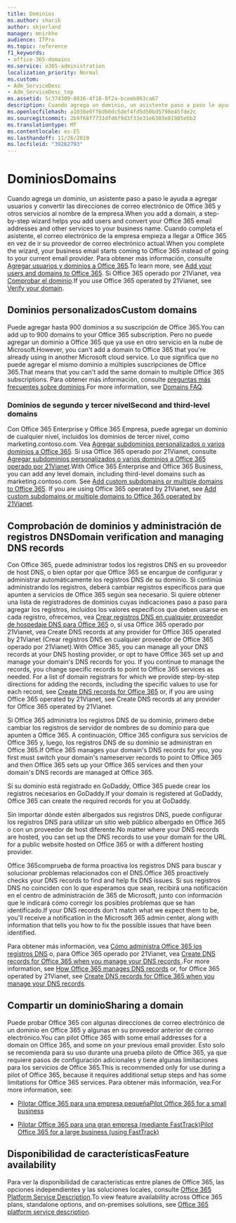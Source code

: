 ```yaml
---
title: Dominios
ms.author: sharik
author: skjerland
manager: mnirkhe
audience: ITPro
ms.topic: reference
f1_keywords:
- office-365-domains
ms.service: o365-administration
localization_priority: Normal
ms.custom:
- Adm_ServiceDesc
- Adm_ServiceDesc_top
ms.assetid: 5c374309-8016-4f18-8f2a-bceeb863ca67
description: Cuando agrega un dominio, un asistente paso a paso le ayuda a agregar usuarios y convertir las direcciones de correo electrónico de Office 365 y otros servicios al nombre de la empresa. Cuando completa el asistente, el correo electrónico de la empresa empieza a llegar a Office 365 en vez de ir su proveedor de correo electrónico actual. Para obtener más información, consulte Agregar usuarios y dominios a Office 365. Si usa Office 365 operado por 21Vianet, consulte comprobar el dominio.
ms.openlocfilehash: a1038e0ff6db0dc5def4fd5d50bd5798e45fde2c
ms.sourcegitcommit: 2b9f68f7731dfd6f9d3f33e31e6303e81985ebb2
ms.translationtype: MT
ms.contentlocale: es-ES
ms.lasthandoff: 11/26/2019
ms.locfileid: "39262793"
---
```

# <a name="domains"></a><span data-ttu-id="8c91f-106">Dominios</span><span class="sxs-lookup"><span data-stu-id="8c91f-106">Domains</span></span>

<span data-ttu-id="8c91f-107">Cuando agrega un dominio, un asistente paso a paso le ayuda a agregar usuarios y convertir las direcciones de correo electrónico de Office 365 y otros servicios al nombre de la empresa.</span><span class="sxs-lookup"><span data-stu-id="8c91f-107">When you add a domain, a step-by-step wizard helps you add users and convert your Office 365 email addresses and other services to your business name.</span></span> <span data-ttu-id="8c91f-108">Cuando completa el asistente, el correo electrónico de la empresa empieza a llegar a Office 365 en vez de ir su proveedor de correo electrónico actual.</span><span class="sxs-lookup"><span data-stu-id="8c91f-108">When you complete the wizard, your business email starts coming to Office 365 instead of going to your current email provider.</span></span> <span data-ttu-id="8c91f-109">Para obtener más información, consulte [Agregar usuarios y dominios a Office 365](https://support.office.com/article/6383f56d-3d09-4dcb-9b41-b5f5a5efd611).</span><span class="sxs-lookup"><span data-stu-id="8c91f-109">To learn more, see [Add your users and domains to Office 365](https://support.office.com/article/6383f56d-3d09-4dcb-9b41-b5f5a5efd611).</span></span> <span data-ttu-id="8c91f-110">Si Office 365 operado por 21Vianet, vea [Comprobar el dominio](https://docs.microsoft.com/office365/admin/setup/add-domain).</span><span class="sxs-lookup"><span data-stu-id="8c91f-110">If you use Office 365 operated by 21Vianet, see [Verify your domain](https://docs.microsoft.com/office365/admin/setup/add-domain).</span></span>
  
## <a name="custom-domains"></a><span data-ttu-id="8c91f-111">Dominios personalizados</span><span class="sxs-lookup"><span data-stu-id="8c91f-111">Custom domains</span></span>

<span data-ttu-id="8c91f-112">Puede agregar hasta 900 dominios a su suscripción de Office 365.</span><span class="sxs-lookup"><span data-stu-id="8c91f-112">You can add up to 900 domains to your Office 365 subscription.</span></span> <span data-ttu-id="8c91f-113">Pero no puede agregar un dominio a Office 365 que ya use en otro servicio en la nube de Microsoft.</span><span class="sxs-lookup"><span data-stu-id="8c91f-113">However, you can't add a domain to Office 365 that you're already using in another Microsoft cloud service.</span></span> <span data-ttu-id="8c91f-114">Lo que significa que no puede agregar el mismo dominio a múltiples suscripciones de Office 365.</span><span class="sxs-lookup"><span data-stu-id="8c91f-114">That means that you can't add the same domain to multiple Office 365 subscriptions.</span></span> <span data-ttu-id="8c91f-115">Para obtener más información, consulte [preguntas más frecuentes sobre dominios](https://support.office.com/article/Domains-FAQ-1272bad0-4bd4-4796-8005-67d6fb3afc5a).</span><span class="sxs-lookup"><span data-stu-id="8c91f-115">For more information, see [Domains FAQ](https://support.office.com/article/Domains-FAQ-1272bad0-4bd4-4796-8005-67d6fb3afc5a).</span></span>
  
### <a name="second-and-third-level-domains"></a><span data-ttu-id="8c91f-116">Dominios de segundo y tercer nivel</span><span class="sxs-lookup"><span data-stu-id="8c91f-116">Second and third-level domains</span></span>

<span data-ttu-id="8c91f-p104">Con Office 365 Enterprise y Office 365 Empresa, puede agregar un dominio de cualquier nivel, incluidos los dominios de tercer nivel, como marketing.contoso.com. Vea [Agregar subdominios personalizados o varios dominios a Office 365](https://docs.microsoft.com/office365/admin/setup/domains-faq). Si usa Office 365 operado por 21Vianet, consulte [Agregar subdominios personalizados o varios dominios a Office 365 operado por 21Vianet](https://docs.microsoft.com/office365/admin/setup/domains-faq).</span><span class="sxs-lookup"><span data-stu-id="8c91f-p104">With Office 365 Enterprise and Office 365 Business, you can add any level domain, including third-level domains such as marketing.contoso.com. See [Add custom subdomains or multiple domains to Office 365](https://docs.microsoft.com/office365/admin/setup/domains-faq). If you are using Office 365 operated by 21Vianet, see [Add custom subdomains or multiple domains to Office 365 operated by 21Vianet](https://docs.microsoft.com/office365/admin/setup/domains-faq).</span></span>
  
## <a name="domain-verification-and-managing-dns-records"></a><span data-ttu-id="8c91f-120">Comprobación de dominios y administración de registros DNS</span><span class="sxs-lookup"><span data-stu-id="8c91f-120">Domain verification and managing DNS records</span></span>

<span data-ttu-id="8c91f-p105">Con Office 365, puede administrar todos los registros DNS en su proveedor de host DNS, o bien optar por que Office 365 se encargue de configurar y administrar automáticamente los registros DNS de su dominio. Si continúa administrando los registros, deberá cambiar registros específicos para que apunten a servicios de Office 365 según sea necesario. Si quiere obtener una lista de registradores de dominios cuyas indicaciones paso a paso para agregar los registros, incluidos los valores específicos que deben usarse en cada registro, ofrecemos, vea [Crear registros DNS en cualquier proveedor de hospedaje DNS para Office 365](https://docs.microsoft.com/office365/admin/get-help-with-domains/create-dns-records-at-any-dns-hosting-provider) o, si usa Office 365 operado por 21Vianet, vea Create DNS records at any provider for Office 365 operated by 21Vianet (Crear registros DNS en cualquier proveedor de Office 365 operado por 21Vianet).</span><span class="sxs-lookup"><span data-stu-id="8c91f-p105">With Office 365, you can manage all your DNS records at your DNS hosting provider, or opt to have Office 365 set up and manage your domain's DNS records for you. If you continue to manage the records, you change specific records to point to Office 365 services as needed. For a list of domain registrars for which we provide step-by-step directions for adding the records, including the specific values to use for each record, see [Create DNS records for Office 365](https://docs.microsoft.com/office365/admin/get-help-with-domains/create-dns-records-at-any-dns-hosting-provider) or, if you are using Office 365 operated by 21Vianet, see Create DNS records at any provider for Office 365 operated by 21Vianet.</span></span> 
  
<span data-ttu-id="8c91f-124">Si Office 365 administra los registros DNS de su dominio, primero debe cambiar los registros de servidor de nombres de su dominio para que apunten a Office 365. A continuación, Office 365 configura sus servicios de Office 365 y, luego, los registros DNS de su dominio se administran en Office 365.</span><span class="sxs-lookup"><span data-stu-id="8c91f-124">If Office 365 manages your domain's DNS records for you, you first must switch your domain's nameserver records to point to Office 365 and then Office 365 sets up your Office 365 services and then your domain's DNS records are managed at Office 365.</span></span>
  
<span data-ttu-id="8c91f-125">Si su dominio está registrado en GoDaddy, Office 365 puede crear los registros necesarios en GoDaddy.</span><span class="sxs-lookup"><span data-stu-id="8c91f-125">If your domain is registered at GoDaddy, Office 365 can create the required records for you at GoDaddy.</span></span> 
  
<span data-ttu-id="8c91f-126">Sin importar dónde estén albergados sus registros DNS, puede configurar los registros DNS para utilizar un sitio web público albergado en Office 365 o con un proveedor de host diferente.</span><span class="sxs-lookup"><span data-stu-id="8c91f-126">No matter where your DNS records are hosted, you can set up the DNS records to use your domain for the URL for a public website hosted on Office 365 or with a different hosting provider.</span></span> 
  
<span data-ttu-id="8c91f-127">Office 365comprueba de forma proactiva los registros DNS para buscar y solucionar problemas relacionados con el DNS.</span><span class="sxs-lookup"><span data-stu-id="8c91f-127">Office 365 proactively checks your DNS records to find and help fix DNS issues.</span></span> <span data-ttu-id="8c91f-128">Si sus registros DNS no coinciden con lo que esperamos que sean, recibirá una notificación en el centro de administración de 365 de Microsoft, junto con información que le indicará cómo corregir los posibles problemas que se han identificado.</span><span class="sxs-lookup"><span data-stu-id="8c91f-128">If your DNS records don't match what we expect them to be, you'll receive a notification in the Microsoft 365 admin center, along with information that tells you how to fix the possible issues that have been identified.</span></span>
  
<span data-ttu-id="8c91f-129">Para obtener más información, vea [Cómo administra Office 365 los registros DNS](https://docs.microsoft.com/office365/admin/setup/domains-faq) o, para Office 365 operado por 21Vianet, vea [Create DNS records for Office 365 when you manage your DNS records ](https://docs.microsoft.com/office365/admin/services-in-china/create-dns-records-when-you-manage-your-dns-records).</span><span class="sxs-lookup"><span data-stu-id="8c91f-129">For more information, see [How Office 365 manages DNS records](https://docs.microsoft.com/office365/admin/setup/domains-faq) or, for Office 365 operated by 21Vianet, see [Create DNS records for Office 365 when you manage your DNS records](https://docs.microsoft.com/office365/admin/services-in-china/create-dns-records-when-you-manage-your-dns-records).</span></span>
  
## <a name="sharing-a-domain"></a><span data-ttu-id="8c91f-130">Compartir un dominio</span><span class="sxs-lookup"><span data-stu-id="8c91f-130">Sharing a domain</span></span>

<span data-ttu-id="8c91f-131">Puede probar Office 365 con algunas direcciones de correo electrónico de un dominio en Office 365 y algunas en su proveedor anterior de correo electrónico.</span><span class="sxs-lookup"><span data-stu-id="8c91f-131">You can pilot Office 365 with some email addresses for a domain on Office 365, and some on your previous email provider.</span></span> <span data-ttu-id="8c91f-132">Esto solo se recomienda para su uso durante una prueba piloto de Office 365, ya que requiere pasos de configuración adicionales y tiene algunas limitaciones para los servicios de Office 365.</span><span class="sxs-lookup"><span data-stu-id="8c91f-132">This is recommended only for use during a pilot of Office 365, because it requires additional setup steps and has some limitations for Office 365 services.</span></span> <span data-ttu-id="8c91f-133">Para obtener más información, vea:</span><span class="sxs-lookup"><span data-stu-id="8c91f-133">For more information, see:</span></span>
  
- [<span data-ttu-id="8c91f-134">Pilotar Office 365 para una empresa pequeña</span><span class="sxs-lookup"><span data-stu-id="8c91f-134">Pilot Office 365 for a small business</span></span>](https://support.office.com/article/39cee536-6a03-40cf-b9c1-f301bb6001d7)
    
- [<span data-ttu-id="8c91f-135">Pilotar Office 365 para una gran empresa (mediante FastTrack)</span><span class="sxs-lookup"><span data-stu-id="8c91f-135">Pilot Office 365 for a large business (using FastTrack)</span></span>](https://fasttrack.office.com/onboard)
    
## <a name="feature-availability"></a><span data-ttu-id="8c91f-136">Disponibilidad de características</span><span class="sxs-lookup"><span data-stu-id="8c91f-136">Feature availability</span></span>

<span data-ttu-id="8c91f-137">Para ver la disponibilidad de características entre planes de Office 365, las opciones independientes y las soluciones locales, consulte [Office 365 Platform Service Description](office-365-platform-service-description.md).</span><span class="sxs-lookup"><span data-stu-id="8c91f-137">To view feature availability across Office 365 plans, standalone options, and on-premises solutions, see [Office 365 platform service description](office-365-platform-service-description.md).</span></span>
  

